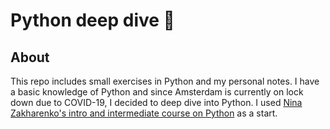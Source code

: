 # Python deep dive :snake: 

## About
This repo includes small exercises in Python and my personal notes. I have a basic knowledge of Python and since Amsterdam is currently on lock down due to COVID-19, I decided to deep dive into Python. I used [Nina Zakharenko's intro and intermediate course on Python](https://www.learnpython.dev/01-introduction/) as a start. 
